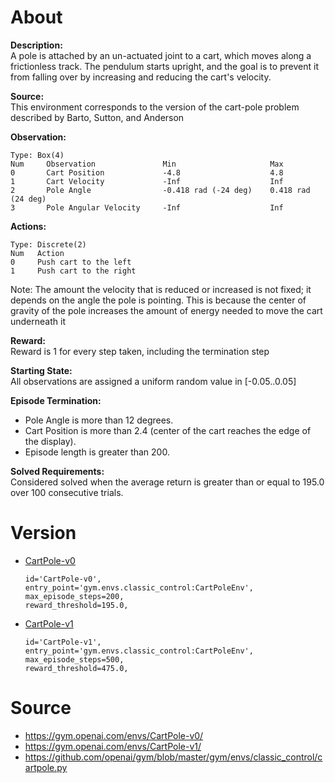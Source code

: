 # About

**Description:**  
A pole is attached by an un-actuated joint to a cart, which moves along a frictionless track. The pendulum starts upright, and the goal is to prevent it from falling over by increasing and reducing the cart's velocity.

**Source:**  
This environment corresponds to the version of the cart-pole problem described by Barto, Sutton, and Anderson

**Observation:**  
```
Type: Box(4)
Num     Observation               Min                     Max
0       Cart Position             -4.8                    4.8
1       Cart Velocity             -Inf                    Inf
2       Pole Angle                -0.418 rad (-24 deg)    0.418 rad (24 deg)
3       Pole Angular Velocity     -Inf                    Inf
```
**Actions:**  
```
Type: Discrete(2)
Num   Action
0     Push cart to the left
1     Push cart to the right
``` 
Note: The amount the velocity that is reduced or increased is not fixed; it depends on the angle the pole is pointing. This is because the center of gravity of the pole increases the amount of energy needed to move the cart underneath it

**Reward:**  
Reward is 1 for every step taken, including the termination step

**Starting State:**  
All observations are assigned a uniform random value in [-0.05..0.05]

**Episode Termination:**  
* Pole Angle is more than 12 degrees.
* Cart Position is more than 2.4 (center of the cart reaches the edge of the display).
* Episode length is greater than 200.

**Solved Requirements:**  
Considered solved when the average return is greater than or equal to 195.0 over 100 consecutive trials.

# Version
* [CartPole-v0](https://github.com/openai/gym/blob/8e5a7ca3e6b4c88100a9550910dfb1a6ed8c5277/gym/envs/__init__.py#L53)
    ```
    id='CartPole-v0',
    entry_point='gym.envs.classic_control:CartPoleEnv',
    max_episode_steps=200,
    reward_threshold=195.0,
    ```
* [CartPole-v1](https://github.com/openai/gym/blob/8e5a7ca3e6b4c88100a9550910dfb1a6ed8c5277/gym/envs/__init__.py#L60)
    ```
    id='CartPole-v1',
    entry_point='gym.envs.classic_control:CartPoleEnv',
    max_episode_steps=500,
    reward_threshold=475.0,
    ```

# Source
* <https://gym.openai.com/envs/CartPole-v0/>
* <https://gym.openai.com/envs/CartPole-v1/>
* <https://github.com/openai/gym/blob/master/gym/envs/classic_control/cartpole.py>
